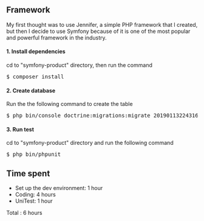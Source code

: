 ## Framework
My first thought was to use Jennifer, a simple PHP framework that I created, 
but then I decide to use Symfony because of it is one of the most popular and powerful framework in the industry.


#### 1. Install dependencies

cd to "symfony-product" directory, then run the command

<pre>
$ composer install
</pre>

#### 2. Create database

Run the the following command to create the table

<pre>
$ php bin/console doctrine:migrations:migrate 20190113224316
</pre>

#### 3. Run test

cd to "symfony-product" directory and run the following command 

<pre>
$ php bin/phpunit
</pre>

## Time spent
- Set up the dev environment: 1 hour
- Coding: 4 hours
- UniTest: 1 hour

Total : 6 hours